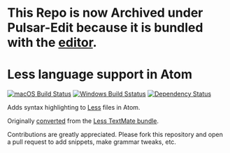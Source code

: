 # This Repo is now Archived under Pulsar-Edit because it is bundled with the [editor](https://github.com/pulsar-edit/pulsar/tree/master/packages#core-packages).

# Less language support in Atom
[![macOS Build Status](https://travis-ci.org/atom/language-less.svg?branch=master)](https://travis-ci.org/atom/language-less)
[![Windows Build Sstatus](https://ci.appveyor.com/api/projects/status/aeina4fr4b0i7yay/branch/master?svg=true)](https://ci.appveyor.com/project/Atom/language-less/branch/master)
[![Dependency Status](https://david-dm.org/atom/language-less.svg)](https://david-dm.org/atom/language-less)

Adds syntax highlighting to [Less](http://lesscss.org) files in Atom.

Originally [converted](http://flight-manual.atom.io/hacking-atom/sections/converting-from-textmate) from the [Less TextMate bundle](https://github.com/textmate/less.tmbundle).

Contributions are greatly appreciated. Please fork this repository and open a pull request to add snippets, make grammar tweaks, etc.
